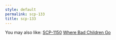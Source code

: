 ```yaml
---
style: default
permalink: scp-133
title: scp-133
---
```

You may also like:
[SCP-1150](http://scp-wiki.net/scp-1150)
[Where Bad Children Go](http://scp-wiki.net/where-bad-children-go)
